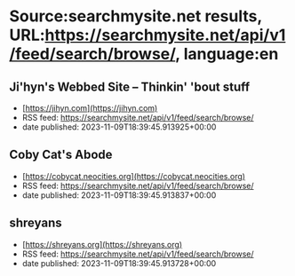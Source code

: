 # Source:searchmysite.net results, URL:https://searchmysite.net/api/v1/feed/search/browse/, language:en

## Ji'hyn's Webbed Site – Thinkin' 'bout stuff
 - [https://jihyn.com](https://jihyn.com)
 - RSS feed: https://searchmysite.net/api/v1/feed/search/browse/
 - date published: 2023-11-09T18:39:45.913925+00:00



## Coby Cat's Abode
 - [https://cobycat.neocities.org](https://cobycat.neocities.org)
 - RSS feed: https://searchmysite.net/api/v1/feed/search/browse/
 - date published: 2023-11-09T18:39:45.913837+00:00



## shreyans
 - [https://shreyans.org](https://shreyans.org)
 - RSS feed: https://searchmysite.net/api/v1/feed/search/browse/
 - date published: 2023-11-09T18:39:45.913728+00:00



